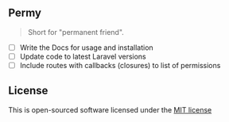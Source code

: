 ## Permy
> Short for "permanent friend".

- [ ] Write the Docs for usage and installation
- [ ] Update code to latest Laravel versions
- [ ] Include routes with callbacks (closures) to list of permissions

## License
This is open-sourced software licensed under the [MIT license](http://opensource.org/licenses/MIT)
